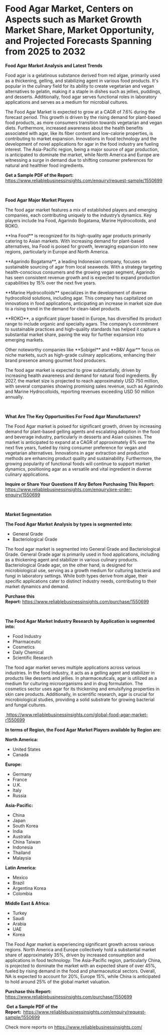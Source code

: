 <p><h1>Food Agar Market, Centers on Aspects such as Market Growth Market Share, Market Opportunity, and Projected Forecasts Spanning from 2025 to 2032</h1></p><p><strong>Food Agar Market Analysis and Latest Trends</strong></p>
<p><p>Food agar is a gelatinous substance derived from red algae, primarily used as a thickening, gelling, and stabilizing agent in various food products. It's popular in the culinary field for its ability to create vegetarian and vegan alternatives to gelatin, making it a staple in dishes such as jellies, puddings, and desserts. Additionally, food agar serves functional roles in laboratory applications and serves as a medium for microbial cultures.</p><p>The Food Agar Market is expected to grow at a CAGR of 7.6% during the forecast period. This growth is driven by the rising demand for plant-based food products, as more consumers transition towards vegetarian and vegan diets. Furthermore, increased awareness about the health benefits associated with agar, like its fiber content and low-calorie properties, is contributing to market expansion. Innovations in food technology and the development of novel applications for agar in the food industry are fueling interest. The Asia-Pacific region, being a major source of agar production, is anticipated to dominate the market, while North America and Europe are witnessing a surge in demand due to shifting consumer preferences for natural and healthier food ingredients.</p></p>
<p><strong>Get a Sample PDF of the Report:&nbsp;</strong> <a href="https://www.reliablebusinessinsights.com/enquiry/request-sample/1550699?utm_campaign=97&utm_medium=2&utm_source=Github&utm_content=ia&utm_term=06022025&utm_id=food-agar">https://www.reliablebusinessinsights.com/enquiry/request-sample/1550699</a></p>
<p>&nbsp;</p>
<p><strong>Food Agar Major Market Players</strong></p>
<p><p>The food agar market features a mix of established players and emerging companies, each contributing uniquely to the industry’s dynamics. Key players include Ina Food, Agarindo Bogatama, Marine Hydrocolloids, and ROKO. </p><p>**Ina Food** is recognized for its high-quality agar products primarily catering to Asian markets. With increasing demand for plant-based alternatives, Ina Food is poised for growth, leveraging expansion into new regions, particularly in Europe and North America.</p><p>**Agarindo Bogatama**, a leading Indonesian company, focuses on sustainable sourcing of agar from local seaweeds. With a strategy targeting health-conscious consumers and the growing vegan segment, Agarindo has seen consistent revenue growth and is expected to expand production capabilities by 15% over the next five years.</p><p>**Marine Hydrocolloids** specializes in the development of diverse hydrocolloid solutions, including agar. This company has capitalized on innovations in food applications, anticipating an increase in market size due to a rising trend in the demand for clean-label products.</p><p>**ROKO**, a significant player based in Europe, has diversified its product range to include organic and specialty agars. The company’s commitment to sustainable practices and high-quality standards has helped it capture a substantial market share, paving the way for further expansion into emerging markets.</p><p>Other noteworthy companies like **Sobigel** and **B&V Agar** focus on niche markets, such as high-grade culinary applications, enhancing their brand presence among gourmet food producers.</p><p>The food agar market is expected to grow substantially, driven by increasing health awareness and demand for natural food ingredients. By 2027, the market size is projected to reach approximately USD 750 million, with several companies showing promising sales revenue, such as Agarindo and Marine Hydrocolloids, reporting revenues exceeding USD 50 million annually.</p></p>
<p>&nbsp;</p>
<p><strong>What Are The Key Opportunities For Food Agar Manufacturers?</strong></p>
<p><p>The Food Agar market is poised for significant growth, driven by increasing demand for plant-based gelling agents and escalating adoption in the food and beverage industry, particularly in desserts and Asian cuisines. The market is anticipated to expand at a CAGR of approximately 6% over the next five years, fueled by rising consumer preference for vegan and vegetarian alternatives. Innovations in agar extraction and production methods are enhancing product quality and sustainability. Furthermore, the growing popularity of functional foods will continue to support market dynamics, positioning agar as a versatile and vital ingredient in diverse culinary applications.</p></p>
<p><strong>Inquire or Share Your Questions If Any Before Purchasing This Report:</strong> <a href="https://www.reliablebusinessinsights.com/enquiry/pre-order-enquiry/1550699?utm_campaign=97&utm_medium=2&utm_source=Github&utm_content=ia&utm_term=06022025&utm_id=food-agar">https://www.reliablebusinessinsights.com/enquiry/pre-order-enquiry/1550699</a></p>
<p>&nbsp;</p>
<p><strong>Market Segmentation</strong></p>
<p><strong>The Food Agar Market Analysis by types is segmented into:</strong></p>
<p><ul><li>General Grade</li><li>Bacteriological Grade</li></ul></p>
<p><p>The food agar market is segmented into General Grade and Bacteriological Grade. General Grade agar is primarily used in food applications, including as a thickening agent and stabilizer in various culinary products. Bacteriological Grade agar, on the other hand, is designed for microbiological use, serving as a growth medium for culturing bacteria and fungi in laboratory settings. While both types derive from algae, their specific applications cater to distinct industry needs, contributing to their market dynamics and demand.</p></p>
<p><strong>Purchase this Report:&nbsp;</strong><a href="https://www.reliablebusinessinsights.com/purchase/1550699?utm_campaign=97&utm_medium=2&utm_source=Github&utm_content=ia&utm_term=06022025&utm_id=food-agar">https://www.reliablebusinessinsights.com/purchase/1550699</a></p>
<p>&nbsp;</p>
<p><strong>The Food Agar Market Industry Research by Application is segmented into:</strong></p>
<p><ul><li>Food Industry</li><li>Pharmaceutic</li><li>Cosmetics</li><li>Daily Chemical</li><li>Scientific Research</li></ul></p>
<p><p>The food agar market serves multiple applications across various industries. In the food industry, it acts as a gelling agent and stabilizer in products like desserts and jellies. In pharmaceuticals, agar is utilized as a medium for culturing microorganisms and in drug formulation. The cosmetics sector uses agar for its thickening and emulsifying properties in skin care products. Additionally, in scientific research, agar is crucial for microbiological studies, providing a solid substrate for growing bacterial and fungal cultures.</p></p>
<p><a href="https://www.reliablebusinessinsights.com/global-food-agar-market-r1550699?utm_campaign=97&utm_medium=2&utm_source=Github&utm_content=ia&utm_term=06022025&utm_id=food-agar">&nbsp;https://www.reliablebusinessinsights.com/global-food-agar-market-r1550699</a></p>
<p><strong>In terms of Region, the Food Agar Market Players available by Region are:</strong></p>
<p>
    <p> <strong> North America: </strong>
        <ul>
            <li>United States</li>
            <li>Canada</li>
        </ul>
        </p> 
    <p> <strong> Europe: </strong>
        <ul>
            <li>Germany</li>
            <li>France</li>
            <li>U.K.</li>
            <li>Italy</li>
            <li>Russia</li>
        </ul>
        </p> 
    <p> <strong> Asia-Pacific: </strong>
        <ul>
            <li>China</li>
            <li>Japan</li>
            <li>South Korea</li>
            <li>India</li>
            <li>Australia</li>
            <li>China Taiwan</li>
            <li>Indonesia</li>
            <li>Thailand</li>
            <li>Malaysia</li>
        </ul>
        </p> 
    <p> <strong> Latin America: </strong>
        <ul>
            <li>Mexico</li>
            <li>Brazil</li>
            <li>Argentina Korea</li>
            <li>Colombia</li>
        </ul>
        </p> 
    <p> <strong> Middle East & Africa: </strong>
        <ul>
            <li>Turkey</li>
            <li>Saudi</li>
            <li>Arabia</li>
            <li>UAE</li>
            <li>Korea</li>
        </ul>
    </p>
    </p>
<p><p>The Food Agar market is experiencing significant growth across various regions. North America and Europe collectively hold a substantial market share of approximately 35%, driven by increased consumption and applications in food technology. The Asia-Pacific region, particularly China, is projected to dominate the market with an expected share of over 45%, fueled by rising demand in the food and pharmaceutical sectors. Overall, NA is expected to account for 20%, Europe 15%, while China is anticipated to hold around 25% of the global market valuation.</p></p>
<p><strong>Purchase this Report: </strong><a href="https://www.reliablebusinessinsights.com/purchase/1550699?utm_campaign=97&utm_medium=2&utm_source=Github&utm_content=ia&utm_term=06022025&utm_id=food-agar">https://www.reliablebusinessinsights.com/purchase/1550699</a></p>
<p>&nbsp;<strong>Get a Sample PDF of the Report:&nbsp;&nbsp;</strong><a href="https://www.reliablebusinessinsights.com/enquiry/request-sample/1550699?utm_campaign=97&utm_medium=2&utm_source=Github&utm_content=ia&utm_term=06022025&utm_id=food-agar">https://www.reliablebusinessinsights.com/enquiry/request-sample/1550699</a></p>
<p><strong></strong></p>
<p>Check more reports on <a href="https://www.reliablebusinessinsights.com/?utm_campaign=97&utm_medium=2&utm_source=Github&utm_content=ia&utm_term=06022025&utm_id=food-agar">https://www.reliablebusinessinsights.com/</a></p>